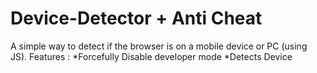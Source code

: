 # Device-Detector + Anti Cheat
A simple way to detect if the browser is on a mobile device or PC (using JS).
Features :
    *Forcefully Disable developer mode
    *Detects Device